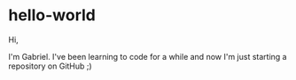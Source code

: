 # hello-world

Hi,

I'm Gabriel. I've been learning to code for a while and now I'm just starting a repository on GitHub ;)
